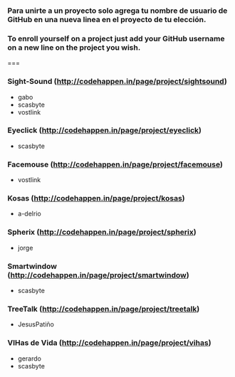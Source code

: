 ### Para unirte a un proyecto solo agrega tu nombre de usuario de GitHub en una nueva linea en el proyecto de tu elección.
### To enroll yourself on a project just add your GitHub username on a new line on the project you wish.

===

### Sight-Sound (http://codehappen.in/page/project/sightsound)
- gabo
- scasbyte
- vostlink

### Eyeclick (http://codehappen.in/page/project/eyeclick)
- scasbyte

### Facemouse (http://codehappen.in/page/project/facemouse)
- vostlink

### Kosas (http://codehappen.in/page/project/kosas)
- a-delrio

### Spherix (http://codehappen.in/page/project/spherix)
- jorge

### Smartwindow (http://codehappen.in/page/project/smartwindow)
- scasbyte

### TreeTalk (http://codehappen.in/page/project/treetalk)
- JesusPatiño

### VIHas de Vida (http://codehappen.in/page/project/vihas)
- gerardo
- scasbyte
